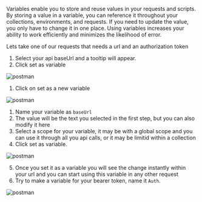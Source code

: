 Variables enable you to store and reuse values in your requests and scripts. By storing a value in a variable, you can reference it throughout your collections, environments, and requests. If you need to update the value, you only have to change it in one place. Using variables increases your ability to work efficiently and minimizes the likelihood of error.

Lets take one of our requests that needs a url and an authorization token

1. Select your api baseUrl and a tooltip will appear.
2. Click set as variable

![postman](https://i.ibb.co/5sttpjz/1.png)

1. Click on set as a new variable

![postman](https://i.ibb.co/d7GFCnY/2.png)

1. Name your variable as `baseUrl`
2. The value will be the text you selected in the first step, but you can also modify it here
3. Select a scope for your variable, it may be with a global scope and you can use it through all you api calls, or it may be limitid within a collection
4. Click set as variable.

![postman](https://i.ibb.co/7vz7YTQ/3.png)

5. Once you set it as a variable you will see the change instantly within your url and you can start using this variable in any other request
6. Try to make a variable for your bearer token, name it `Auth`.

![postman](https://i.ibb.co/6WfC3fW/4.png)
